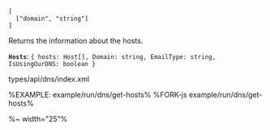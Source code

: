 ```## async getHosts => Hosts
[
  ["domain", "string"]
]
```

Returns the information about the hosts.

**`Hosts`**: `{ hosts: Host[], Domain: string, EmailType: string, IsUsingOurDNS: boolean }`

<typedef narrow flatten>types/api/dns/index.xml</typedef>

%EXAMPLE: example/run/dns/get-hosts%
%FORK-js example/run/dns/get-hosts%

%~ width="25"%